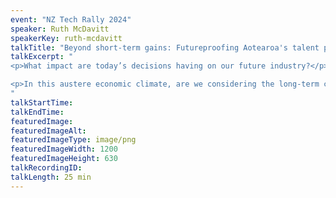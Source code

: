 ```yaml
---
event: "NZ Tech Rally 2024"
speaker: Ruth McDavitt
speakerKey: ruth-mcdavitt
talkTitle: "Beyond short-term gains: Futureproofing Aotearoa's talent pipeline"
talkExcerpt: "  
<p>What impact are today’s decisions having on our future industry?</p> 

<p>In this austere economic climate, are we considering the long-term consequences for NZ's Tech sector? Everyone demands digital skills, but where will they come from? Ruth will share data and stories from a decade of supporting students and graduates, asking: What decisions can we make now to ensure a flourishing tech sector in Aotearoa in 10 or 20 years?</p>
"
talkStartTime:
talkEndTime:
featuredImage:
featuredImageAlt:
featuredImageType: image/png
featuredImageWidth: 1200
featuredImageHeight: 630
talkRecordingID:
talkLength: 25 min
---
```

